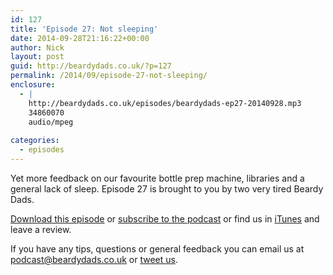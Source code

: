 ```yaml
---
id: 127
title: 'Episode 27: Not sleeping'
date: 2014-09-28T21:16:22+00:00
author: Nick
layout: post
guid: http://beardydads.co.uk/?p=127
permalink: /2014/09/episode-27-not-sleeping/
enclosure:
  - |
    http://beardydads.co.uk/episodes/beardydads-ep27-20140928.mp3
    34860070
    audio/mpeg
    
categories:
  - episodes
---
```

Yet more feedback on our favourite bottle prep machine, libraries and a general lack of sleep. Episode 27 is brought to you by two very tired Beardy Dads.

[Download this episode](http://beardydads.co.uk/episodes/beardydads-ep27-20140928.mp3) or [subscribe to the podcast](http://feeds.feedburner.com/BeardyDads) or find us in [iTunes](https://itunes.apple.com/gb/podcast/beardy-dads/id798785734) and leave a review.

If you have any tips, questions or general feedback you can email us at <podcast@beardydads.co.uk> or [tweet us](http://twitter.com/beardydads).